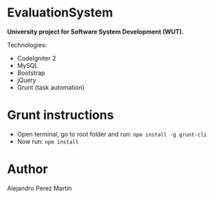 # EvaluationSystem
__University project for Software System Development (WUT).__

Technologies:

- CodeIgniter 2
- MySQL
- Bootstrap
- jQuery
- Grunt (task automation)

# Grunt instructions
- Open terminal, go to root folder and run: `npm install -g grunt-cli`
- Now run: `npm install`

# Author
Alejandro Perez Martin
